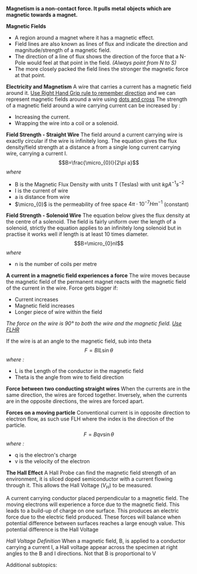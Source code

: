 **Magnetism is a non-contact force. It pulls metal objects which are magnetic towards a magnet.**

**Magnetic Fields**
- A region around a magnet where it has a magnetic effect.
- Field lines are also known as lines of flux and indicate the direction and magnitude/strength of a magnetic field.
- The direction of a line of flux shows the direction of the force that a N-Pole would feel at that point in the field. *(Always point from N to S)*
- The more closely packed the field lines the stronger the magnetic force at that point.

**Electricity and Magnetism**
A wire that carries a current has a magnetic field around it. [Use Right Hand Grip rule to remember direction](https://mammothmemory.net/images/user/base/Physics/magnets/wires%20and%20magnetic%20fields/the-right-hand-rule-of-electromagnetism.26c69f0.jpg) and we can represent magnetic fields around a wire using [dots and cross](https://cdn.savemyexams.com/uploads/2021/04/20.1-Direction-of-B-field.png)
The strength of a magnetic field around a wire carrying current can be increased by :
- Increasing the current.
- Wrapping the wire into a coil or a solenoid.

**Field Strength - Straight Wire**
The field around a current carrying wire is exactly circular if the wire is infinitely long. The equation gives the flux density/field strength at a distance a from a single long current carrying wire, carrying a current I.
$$B=\frac{\micro_{0}I}{2\pi a}$$
*where*
- B is the Magnetic Flux Density with units T (Teslas) with unit $kgA^{-1}s^{-2}$
- I is the current of wire 
- a is distance from wire
- $\micro_{0}$ is the permeability of free space $4\pi\cdot10^{-7}Hm^{-1}$ (constant)

**Field Strength - Solenoid Wire**
The equation below gives the flux density at the centre of a solenoid. The field is fairly uniform over the length of a solenoid, strictly the equation applies to an infinitely long solenoid but in practise it works well if length is at least 10 times diameter.
$$B=\micro_{0}nI$$
*where*
- n is the number of coils per metre

**A current in a magnetic field experiences a force**
The wire moves because the magnetic field of the permanent magnet reacts with the magnetic field of the current in the wire. 
Force gets bigger if:
- Current increases
- Magnetic field increases
- Longer piece of wire within the field

*The force on the wire is 90° to both the wire and the magnetic field. [Use FLHR](https://cdn1.byjus.com/wp-content/uploads/2020/01/Fleming%E2%80%99s-Left-Hand-Rule.png)*

If the wire is at an angle to the magnetic field, sub into theta
$$F=BIL\sin\theta$$
*where :*
- L is the Length of the conductor in the magnetic field 
- Theta is the angle from wire to field direction

**Force between two conducting straight wires**
When the currents are in the same direction, the wires are forced together. Inversely, when the currents are in the opposite directions, the wires are forced apart.

**Forces on a moving particle**
Conventional current is in opposite direction to electron flow, as such use FLH where the index is the direction of the particle.
$$F=Bqv\sin\theta$$
*where :*
- q is the electron's charge 
- v is the velocity of the electron 

**The Hall Effect**
A Hall Probe can find the magnetic field strength of an environment, it is sliced doped semiconductor with a current flowing through it. This allows the Hall Voltage ($V_{H}$) to be measured.

A current carrying conductor placed perpendicular to a magnetic field. The moving electrons will experience a force due to the magnetic field. This leads to a build-up of charge on one surface. This produces an electric force due to the electric field produced. These forces will balance when potential difference between surfaces reaches a large enough value. This potential difference is the Hall Voltage

*Hall Voltage Definition*
When a magnetic field, B, is applied to a conductor carrying a current I, a Hall voltage appear across the specimen at right angles to the B and I directions. Not that B is proportional to V

Additional subtopics:
```folder-index-content
```
